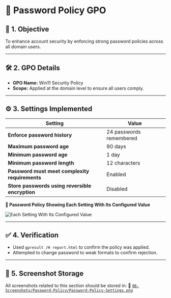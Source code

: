 # 🔐 Password Policy GPO

## 🎯 1. Objective

To enhance account security by enforcing strong password policies across all domain users.

---

## 🛠️ 2. GPO Details

- **GPO Name:** Win11 Security Policy
- **Scope:** Applied at the domain level to ensure all users comply.

---

## ⚙️ 3. Settings Implemented

| Setting                                         | Value                   |
|-------------------------------------------------|-------------------------|
| **Enforce password history**                    | 24 passwords remembered |
| **Maximum password age**                        | 90 days                 |
| **Minimum password age**                        | 1 day                   |
| **Minimum password length**                     | 12 characters           |
| **Password must meet complexity requirements**  | Enabled                 |
| **Store passwords using reversible encryption** | Disabled                |

**📸 Password Policy Showing Each Setting With Its Configured Value**

![Each Setting With Its Configured Value](https://github.com/user-attachments/assets/4938bd3a-8efd-421a-9a8c-82eaf0f54a4f)

---

## ✅ 4. Verification

- Used `gpresult /H report.html` to confirm the policy was applied.
- Attempted to change password to weak formats to confirm rejection.

---

## 📁 5. Screenshot Storage

All screenshots related to this section should be stored in:
📂 [`06-Screenshots/Password-Policy/Password-Policy-Settings.png`](https://github.com/Hugh-Kumbi/Hugh-Kumbi-Active-Directory-Lab/blob/main/06-Screenshots/VII.%20Password-Policy/Password-Policy-Settings.md)
